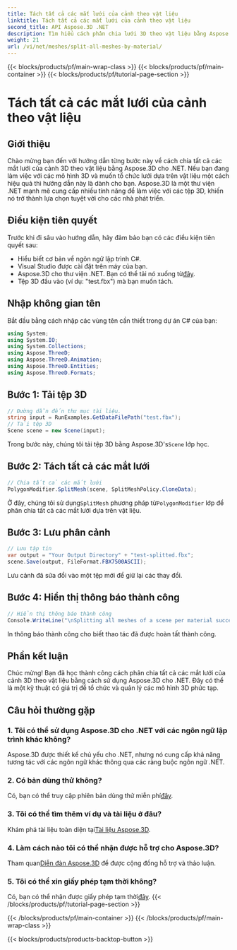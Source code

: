 ```yaml
---
title: Tách tất cả các mắt lưới của cảnh theo vật liệu
linktitle: Tách tất cả các mắt lưới của cảnh theo vật liệu
second_title: API Aspose.3D .NET
description: Tìm hiểu cách phân chia lưới 3D theo vật liệu bằng Aspose.3D cho .NET. Hãy làm theo hướng dẫn từng bước của chúng tôi để tổ chức và quản lý mô hình 3D hiệu quả.
weight: 21
url: /vi/net/meshes/split-all-meshes-by-material/
---
```


{{< blocks/products/pf/main-wrap-class >}}
{{< blocks/products/pf/main-container >}}
{{< blocks/products/pf/tutorial-page-section >}}

# Tách tất cả các mắt lưới của cảnh theo vật liệu

## Giới thiệu
Chào mừng bạn đến với hướng dẫn từng bước này về cách chia tất cả các mắt lưới của cảnh 3D theo vật liệu bằng Aspose.3D cho .NET. Nếu bạn đang làm việc với các mô hình 3D và muốn tổ chức lưới dựa trên vật liệu một cách hiệu quả thì hướng dẫn này là dành cho bạn. Aspose.3D là một thư viện .NET mạnh mẽ cung cấp nhiều tính năng để làm việc với các tệp 3D, khiến nó trở thành lựa chọn tuyệt vời cho các nhà phát triển.
## Điều kiện tiên quyết
Trước khi đi sâu vào hướng dẫn, hãy đảm bảo bạn có các điều kiện tiên quyết sau:
- Hiểu biết cơ bản về ngôn ngữ lập trình C#.
- Visual Studio được cài đặt trên máy của bạn.
-  Aspose.3D cho thư viện .NET. Bạn có thể tải nó xuống từ[đây](https://releases.aspose.com/3d/net/).
- Tệp 3D đầu vào (ví dụ: "test.fbx") mà bạn muốn tách.
## Nhập không gian tên
Bắt đầu bằng cách nhập các vùng tên cần thiết trong dự án C# của bạn:
```csharp
using System;
using System.IO;
using System.Collections;
using Aspose.ThreeD;
using Aspose.ThreeD.Animation;
using Aspose.ThreeD.Entities;
using Aspose.ThreeD.Formats;
```
## Bước 1: Tải tệp 3D
```csharp
// Đường dẫn đến thư mục tài liệu.
string input = RunExamples.GetDataFilePath("test.fbx");
// Tải tệp 3D
Scene scene = new Scene(input);
```
 Trong bước này, chúng tôi tải tệp 3D bằng Aspose.3D's`Scene` lớp học.
## Bước 2: Tách tất cả các mắt lưới
```csharp
// Chia tất cả các mắt lưới
PolygonModifier.SplitMesh(scene, SplitMeshPolicy.CloneData);
```
 Ở đây, chúng tôi sử dụng`SplitMesh` phương pháp từ`PolygonModifier` lớp để phân chia tất cả các mắt lưới dựa trên vật liệu.
## Bước 3: Lưu phân cảnh
```csharp
// Lưu tập tin
var output = "Your Output Directory" + "test-splitted.fbx";
scene.Save(output, FileFormat.FBX7500ASCII);
```
Lưu cảnh đã sửa đổi vào một tệp mới để giữ lại các thay đổi.
## Bước 4: Hiển thị thông báo thành công
```csharp
// Hiển thị thông báo thành công
Console.WriteLine("\nSplitting all meshes of a scene per material successfully.\nFile saved at " + output);
```
In thông báo thành công cho biết thao tác đã được hoàn tất thành công.
## Phần kết luận
Chúc mừng! Bạn đã học thành công cách phân chia tất cả các mắt lưới của cảnh 3D theo vật liệu bằng cách sử dụng Aspose.3D cho .NET. Đây có thể là một kỹ thuật có giá trị để tổ chức và quản lý các mô hình 3D phức tạp.
## Câu hỏi thường gặp
### 1. Tôi có thể sử dụng Aspose.3D cho .NET với các ngôn ngữ lập trình khác không?
Aspose.3D được thiết kế chủ yếu cho .NET, nhưng nó cung cấp khả năng tương tác với các ngôn ngữ khác thông qua các ràng buộc ngôn ngữ .NET.
### 2. Có bản dùng thử không?
 Có, bạn có thể truy cập phiên bản dùng thử miễn phí[đây](https://releases.aspose.com/).
### 3. Tôi có thể tìm thêm ví dụ và tài liệu ở đâu?
 Khám phá tài liệu toàn diện tại[Tài liệu Aspose.3D](https://reference.aspose.com/3d/net/).
### 4. Làm cách nào tôi có thể nhận được hỗ trợ cho Aspose.3D?
 Tham quan[Diễn đàn Aspose.3D](https://forum.aspose.com/c/3d/18) để được cộng đồng hỗ trợ và thảo luận.
### 5. Tôi có thể xin giấy phép tạm thời không?
 Có, bạn có thể nhận được giấy phép tạm thời[đây](https://purchase.aspose.com/temporary-license/).
{{< /blocks/products/pf/tutorial-page-section >}}

{{< /blocks/products/pf/main-container >}}
{{< /blocks/products/pf/main-wrap-class >}}

{{< blocks/products/products-backtop-button >}}
